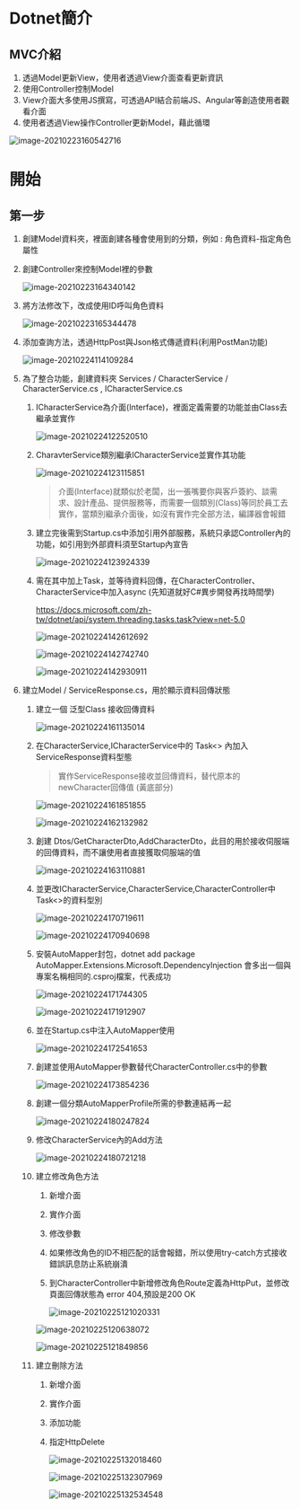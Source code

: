 # Dotnet簡介

## MVC介紹

1. 透過Model更新View，使用者透過View介面查看更新資訊
2. 使用Controller控制Model
3. View介面大多使用JS撰寫，可透過API結合前端JS、Angular等創造使用者觀看介面
4. 使用者透過View操作Controller更新Model，藉此循環

![image-20210223160542716](Images/image-20210223160542716.png)

# 開始

## 第一步

1. 創建Model資料夾，裡面創建各種會使用到的分類，例如 : 角色資料-指定角色屬性

2. 創建Controller來控制Model裡的參數

   ![image-20210223164340142](Images/image-20210223164340142.png)

3. 將方法修改下，改成使用ID呼叫角色資料

   ![image-20210223165344478](Images/image-20210223165344478.png)

4. 添加查詢方法，透過HttpPost與Json格式傳遞資料(利用PostMan功能)

   ![image-20210224114109284](Images/image-20210224114109284.png)

5. 為了整合功能，創建資料夾 Services / CharacterService / CharacterService.cs , ICharacterService.cs

   1. ICharacterService為介面(Interface)，裡面定義需要的功能並由Class去繼承並實作

      ![image-20210224122520510](Images/image-20210224122520510.png)

   2. CharavterService類別繼承ICharacterService並實作其功能

      ![image-20210224123115851](Images/image-20210224123115851.png)

      > 介面(Interface)就類似於老闆，出一張嘴要你與客戶簽約、談需求、設計產品、提供服務等，而需要一個類別(Class)等同於員工去實作，當類別繼承介面後，如沒有實作完全部方法，編譯器會報錯

   3. 建立完後需到Startup.cs中添加引用外部服務，系統只承認Controller內的功能，如引用到外部資料須至Startup內宣告

      ![image-20210224123924339](Images/image-20210224123924339.png)

   4. 需在其中加上Task，並等待資料回傳，在CharacterController、CharacterService中加入async (先知道就好C#異步開發再找時間學)

      https://docs.microsoft.com/zh-tw/dotnet/api/system.threading.tasks.task?view=net-5.0

      ![image-20210224142612692](Images/image-20210224142612692.png)

      ![image-20210224142742740](Images/image-20210224142742740.png)

      ![image-20210224142930911](Images/image-20210224142930911.png)

6. 建立Model / ServiceResponse.cs，用於顯示資料回傳狀態

   1. 建立一個 泛型Class 接收回傳資料

      ![image-20210224161135014](Images/image-20210224161135014.png)

   2. 在CharacterService,ICharacterService中的 Task<> 內加入ServiceResponse資料型態

      > 實作ServiceResponse接收並回傳資料，替代原本的newCharacter回傳值 (黃底部分)

      ![image-20210224161851855](Images/image-20210224161851855.png)

      ![image-20210224162132982](Images/image-20210224162132982.png)

   3. 創建 Dtos/GetCharacterDto,AddCharacterDto，此目的用於接收伺服端的回傳資料，而不讓使用者直接獲取伺服端的值

      ![image-20210224163110881](Images/image-20210224163110881.png)

   4. 並更改ICharacterService,CharacterService,CharacterController中Task<>的資料型別

      ![image-20210224170719611](Images/image-20210224170719611.png)

      ![image-20210224170940698](Images/image-20210224170940698.png)

   5. 安裝AutoMapper封包，dotnet add package AutoMapper.Extensions.Microsoft.DependencyInjection
      會多出一個與專案名稱相同的.csproj檔案，代表成功

      ![image-20210224171744305](Images/image-20210224171744305.png)

      ![image-20210224171912907](Images/image-20210224171912907.png)

   6. 並在Startup.cs中注入AutoMapper使用

      ![image-20210224172541653](Images/image-20210224172541653.png)

   7. 創建並使用AutoMapper參數替代CharacterController.cs中的參數

      ![image-20210224173854236](Images/image-20210224173854236.png)

   8. 創建一個分類AutoMapperProfile所需的參數連結再一起

      ![image-20210224180247824](Images/image-20210224180247824.png)

   9. 修改CharacterService內的Add方法

      ![image-20210224180721218](Images/image-20210224180721218.png)
      
   10. 建立修改角色方法
   
       1. 新增介面
   
       2. 實作介面
   
       3. 修改參數
   
       4. 如果修改角色的ID不相匹配的話會報錯，所以使用try-catch方式接收錯誤訊息防止系統崩潰
   
       5. 到CharacterController中新增修改角色Route定義為HttpPut，並修改頁面回傳狀態為 error 404,預設是200 OK
   
          ![image-20210225121020331](Images/image-20210225121020331.png)
   
       ![image-20210225120638072](Images/image-20210225120638072.png)
   
       ![image-20210225121849856](Images/image-20210225121849856.png)
   
   11. 建立刪除方法
   
       1. 新增介面
   
       2. 實作介面
   
       3. 添加功能
   
       4. 指定HttpDelete
   
          ![image-20210225132018460](Images/image-20210225132018460.png)
   
          ![image-20210225132307969](Images/image-20210225132307969.png)
   
          ![image-20210225132534548](Images/image-20210225132534548.png)

